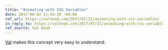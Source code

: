 ```yaml
---
title: "Animating with CSS Variables"
date: 2017-08-02 11:43:10 -04:00
ref_url: https://valhead.com/2017/07/21/animating-with-css-variables/
in_reply_to: https://valhead.com/2017/07/21/animating-with-css-variables/
ref_source: Val Head
---
```


[Val](https://valhead.com) makes this concept very easy to understand.